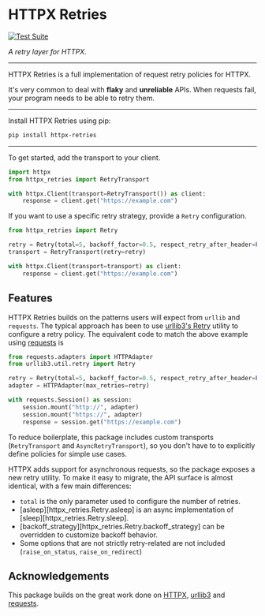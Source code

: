 # HTTPX Retries


<p>
<a href="https://github.com/will-ockmore/httpx-retry/actions">
    <img src="https://github.com/will-ockmore/httpx-retry/workflows/Test%20Suite/badge.svg" alt="Test Suite">
</a>
<!-- TODO: Enable after package publish -->
<!-- <a href="https://pypi.org/project/httpx/"> -->
<!--     <img src="https://badge.fury.io/py/httpx.svg" alt="Package version"> -->
<!-- </a> -->
</p>

<!-- badges-end -->

<em>A retry layer for HTTPX.</em>


---

HTTPX Retries is a full implementation of request retry policies for HTTPX.

It's very common to deal with **flaky** and **unreliable** APIs. When requests fail, your program needs to be able
to retry them.

---

Install HTTPX Retries using pip:

``` bash
pip install httpx-retries
```

---

To get started, add the transport to your client.

``` python
import httpx
from httpx_retries import RetryTransport

with httpx.Client(transport=RetryTransport()) as client:
    response = client.get("https://example.com")
```

If you want to use a specific retry strategy, provide a `Retry` configuration.

``` python
from httpx_retries import Retry

retry = Retry(total=5, backoff_factor=0.5, respect_retry_after_header=False)
transport = RetryTransport(retry=retry)

with httpx.Client(transport=transport) as client:
    response = client.get("https://example.com")
```

## Features

HTTPX Retries builds on the patterns users will expect from `urllib` and `requests`. The typical approach has been
to use [urllib3's Retry](https://urllib3.readthedocs.io/en/latest/reference/urllib3.util.html#urllib3.util.Retry)
utility to configure a retry policy. The equivalent code to match the above example using
[requests](https://requests.readthedocs.io/en/latest/) is


``` python
from requests.adapters import HTTPAdapter
from urllib3.util.retry import Retry

retry = Retry(total=5, backoff_factor=0.5, respect_retry_after_header=False)
adapter = HTTPAdapter(max_retries=retry)

with requests.Session() as session:
    session.mount("http://", adapter)
    session.mount("https://", adapter)
    response = session.get("https://example.com")
```

To reduce boilerplate, this package includes custom transports
 (`RetryTransport` and `AsyncRetryTransport`), so
you don't have to to explicitly define policies for simple use cases.

HTTPX adds support for asynchronous requests, so the package exposes a new retry
utility. To make it easy to migrate, the API surface is almost identical, with a few main
differences:

- `total` is the only parameter used to configure the number of retries.
- [asleep][httpx_retries.Retry.asleep] is an async implementation of [sleep][httpx_retries.Retry.sleep].
- [backoff_strategy][httpx_retries.Retry.backoff_strategy] can be overridden to customize backoff behavior.
- Some options that are not strictly retry-related are not included (`raise_on_status`, `raise_on_redirect`)

## Acknowledgements

This package builds on the great work done on [HTTPX](https://www.python-httpx.org/), [urllib3](https://urllib3.readthedocs.io/en/stable/) and [requests](https://requests.readthedocs.io/en/latest/).
